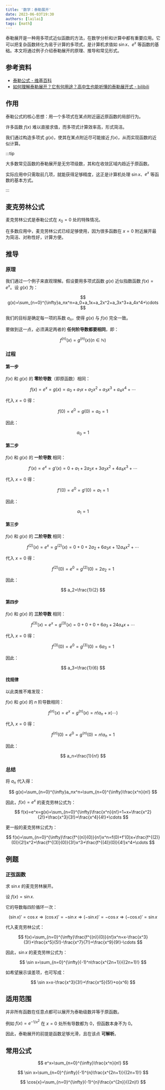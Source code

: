 ```yaml
---
title: '数学：泰勒展开'
date: 2023-06-03T19:30
authors: [lailai]
tags: [math]
---
```


泰勒展开是一种用多项式近似函数的方法，在数学分析和计算中都有重要应用。它可以把复杂函数转化为易于计算的多项式，是计算机求值如 $\sin x$、$e^x$ 等函数的基础。本文将通过例子介绍泰勒展开的原理、推导和常见形式。

<!-- truncate -->

## 参考资料

- [泰勒公式 - 维基百科](https://zh.wikipedia.org/zh-cn/泰勒公式)
- [如何理解泰勒展开？它有何用途？高中生也能听懂的泰勒展开式 - bilibili](https://www.bilibili.com/video/BV1ss411E7be/)

## 作用

泰勒公式的核心思想：用一个多项式在某点附近逼近原函数的局部行为。

许多函数 $f(x)$ 难以直接求值，而多项式计算效率高，形式简洁。

我们通过构造多项式 $g(x)$，使其在某点附近尽可能接近 $f(x)$，从而实现函数的近似计算。

:::tip

大多数常见函数的泰勒展开是无穷项级数，其和在收敛区域内趋近于原函数。

实际应用中只需取前几项，就能获得足够精度，这正是计算机处理 $\sin x$、$e^x$ 等函数的基本方式。

:::

## 麦克劳林公式

麦克劳林公式是泰勒公式在 $x_0=0$ 处的特殊情况。

在多数应用中，麦克劳林公式已经足够使用，因为很多函数在 $x=0$ 附近展开最为简洁、对称性好，计算方便。

## 推导

### 原理

我们通过一个例子来直观理解。假设要用多项式函数 $g(x)$ 近似指数函数 $f(x)=e^x$。设 $g(x)$ 为：

$$
g(x)=\sum_{n=0}^{\infty}a_nx^n=a_0+a_1x+a_2x^2+a_3x^3+a_4x^4+\cdots
$$

我们的目标是确定每一项的系数 $a_n$，使得 $g(x)$ 与 $f(x)$ 完全一致。

要做到这一点，必须满足两者的 **任何阶导数都要相同**，即：

$$
f^{(n)}(x)=g^{(n)}(x)(n\in\mathbb{N})
$$

### 过程

#### 第一步

$f(x)$ 和 $g(x)$ 的 **零阶导数**（即原函数）相同：

$$
f(x)=e^x=g(x)=a_0+a_1x+a_2x^2+a_3x^3+a_4x^4+\cdots
$$

代入 $x=0$ 得：

$$
f(0)=e^0=g(0)=a_0=1
$$

因此：

$$
a_0=1
$$

#### 第二步

$f(x)$ 和 $g(x)$ 的 **一阶导数** 相同：

$$
f'(x)=e^x=g'(x)=0+a_1+2a_2x+3a_3x^2+4a_4x^3+\cdots
$$

代入 $x=0$ 得：

$$
f'(0)=e^0=g'(0)=a_1=1
$$

因此：

$$
a_1=1
$$

#### 第三步

$f(x)$ 和 $g(x)$ 的 **二阶导数** 相同：

$$
f^{(2)}(x)=e^x=g^{(2)}(x)=0+0+2a_2+6a_3x+12a_4x^2+\cdots
$$

代入 $x=0$ 得：

$$
f^{(2)}(0)=e^0=g^{(2)}(0)=2a_2=1
$$

因此：

$$
a_2=\frac{1}{2}
$$

#### 第四步

$f(x)$ 和 $g(x)$ 的 **三阶导数** 相同：

$$
f^{(3)}(x)=e^x=g^{(3)}(x)=0+0+0+6a_3+24a_4x+\cdots
$$

代入 $x=0$ 得：

$$
f^{(3)}(0)=e^0=g^{(3)}(0)=6a_3=1
$$

因此：

$$
a_3=\frac{1}{6}
$$

#### 找规律

以此类推不难发现：

$f(x)$ 和 $g(x)$ 的 $n$ 阶导数相同：

$$
f^{(n)}(x)=e^x=g^{(n)}(x)=n! a_{n}+x(\cdots)
$$

代入 $x=0$ 得：

$$
f^{(n)}(0)=e^0=g^{(n)}(0)=n! a_{n}=1
$$

因此：

$$
a_n=\frac{1}{n!}
$$

### 总结

将 $a_n$ 代入得：

$$
g(x)=\sum_{n=0}^{\infty}a_nx^n=\sum_{n=0}^{\infty}\frac{x^n}{n!}
$$

因此，$f(x)=e^x$ 的麦克劳林公式为：

$$
f(x)=e^x=g(x)=\sum_{n=0}^{\infty}\frac{x^n}{n!}=1+x+\frac{x^2}{2!}+\frac{x^3}{3!}+\frac{x^4}{4!}+\cdots
$$

更一般的麦克劳林公式为：

$$
f(x)=\sum_{n=0}^{\infty}\frac{f^{(n)}(0)}{n!}x^n=f(0)+f'(0)x+\frac{f^{(2)}(0)}{2!}x^2+\frac{f^{(3)}(0)}{3!}x^3+\frac{f^{(4)}(0)}{4!}x^4+\cdots
$$

## 例题

### 正弦函数

求 $\sin x$ 的麦克劳林展开。

设 $f(x)=\sin x$.

它的导数每四阶循环一次：

$$
(\sin x)'=\cos{x} \Rightarrow (\cos{x})'=-\sin x \Rightarrow (-\sin x)'=-\cos{x} \Rightarrow (-\cos{x})'=\sin x
$$

代入麦克劳林公式：

$$
f(x)=\sum_{n=0}^{\infty}\frac{f^{(n)}(0)}{n!}x^n=x-\frac{x^3}{3!}+\frac{x^5}{5!}-\frac{x^7}{7!}+\frac{x^9}{9!}-\cdots
$$

因此，$\sin x$ 的麦克劳林公式为：

$$
\sin x=\sum_{n=0}^{\infty}(-1)^n\frac{x^{2n+1}}{(2n+1)!}
$$

如希望展示误差项，也可写成：

$$
\sin x=x-\frac{x^3}{3!}+\frac{x^5}{5!}+o(x^6)
$$

## 适用范围

并非所有函数在任意点都可以展开为泰勒级数并等于原函数。

例如 $f(x)=e^{-1/x^2}$ 在 $x=0$ 处所有导数都为 $0$，但函数本身不为 $0$。

因此，泰勒展开的前提是函数足够光滑，且在该点 **可解析**。

## 常用公式

$$
e^x=\sum_{n=0}^{\infty}\frac{x^n}{n!}
$$

$$
\sin x=\sum_{n=0}^{\infty}(-1)^{n}\frac{x^{2n+1}}{(2n+1)!}
$$

$$
\cos{x}=\sum_{n=0}^{\infty}(-1)^{n}\frac{x^{2n}}{(2n)!}
$$
